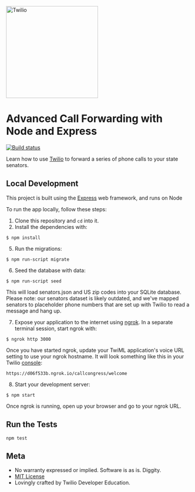 <a href="https://www.twilio.com">
  <img src="https://static0.twilio.com/marketing/bundles/marketing/img/logos/wordmark-red.svg" alt="Twilio" width="250" />
</a>

# Advanced Call Forwarding with Node and Express

[![Build status](https://api.travis-ci.org/TwilioDevEd/call-forwarding-node.svg?branch=master)](https://ci.appveyor.com/project/TwilioDevEd/call-forwarding-node)

Learn how to use [Twilio](https://www.twilio.com) to forward a series of phone calls to your state senators.

## Local Development
This project is built using the [Express](https://expressjs.com) web framework, and runs on Node

To run the app locally, follow these steps:
1. Clone this repository and `cd` into it.
2. Install the dependencies with:
```
$ npm install
```
5. Run the migrations:
```
$ npm run-script migrate
```
6. Seed the database with data:
```
$ npm run-script seed
```
This will load senators.json and US zip codes into your SQLite database.
Please note: our senators dataset is likely outdated, and we've mapped senators to placeholder phone numbers that are set up with Twilio to read a message and hang up.

7. Expose your application to the internet using [ngrok](https://www.twilio.com/blog/2015/09/6-awesome-reasons-to-use-ngrok-when-testing-webhooks.html). In a separate terminal session, start ngrok with:
```
$ ngrok http 3000
```
Once you have started ngrok, update your TwiML application's voice URL setting to use your ngrok hostname. It will look something like this in your Twilio [console](https://www.twilio.com/console/phone-numbers/):
```
https://d06f533b.ngrok.io/callcongress/welcome
```
8. Start your development server:
```
$ npm start
```
Once ngrok is running, open up your browser and go to your ngrok URL.

## Run the Tests
```
npm test
```

## Meta
* No warranty expressed or implied. Software is as is. Diggity.
* [MIT License](https://opensource.org/licenses/mit-license.html)
* Lovingly crafted by Twilio Developer Education.